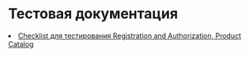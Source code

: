 # Тестовая документация
<div>
<li> <a href="https://docs.google.com/spreadsheets/d/1GtHQgyUFFwR5KFH16bMjYkKieJF0a1GW/edit?usp=drive_link&ouid=114163468163669774738&rtpof=true&sd=true">Checklist для тестирования Registration and Authorization, Product Catalog</a> </li>

</div>